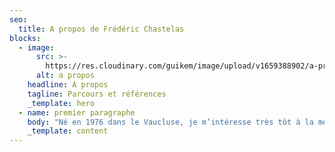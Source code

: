 ```yaml
---
seo:
  title: A propos de Frédéric Chastelas
blocks:
  - image:
      src: >-
        https://res.cloudinary.com/guikem/image/upload/v1659388902/a-propos_d9mzaq.jpg
      alt: a propos
    headline: A propos
    tagline: Parcours et références
    _template: hero
  - name: premier paragraphe
    body: "Né en 1976 dans le Vaucluse, je m’intéresse très tôt à la méditation, la philosophie et la spiritualité. Après une adolescence riche d’expériences, j’entreprends des études de philosophie à l'Université de Montpellier jusqu’à la maîtrise. C’est à cette époque que je rencontre le bouddhisme et les maîtres tibétains qui le représentent en France. La rencontre avec Sogyal Rinpoché et \\*Le Livre Tibétain de la vie et de la mort \\*marquent une étape décisive sur mon chemin.\_\n\nDès l’an 2000 je décide de me consacrer à l'étude et à la pratique du bouddhisme, ce qui m’amène à passer de longues périodes de temps en Inde pour y accomplir des retraites personnelles et recevoir les enseignements de nombreux maîtres. Au cours de cette période, j’aide aussi à l’organisation de nombreux évènements bouddhistes en France, dont ceux du Dalaî-Lama en 2000 et 2003. Ce chemin m’amène ensuite à entreprendre une retraite traditionnelle de trois ans, trois mois et trois jours, au temple bouddhiste de Lérab Ling, où je poursuis, avec plus de deux cents personnes, un programme intensif d’études et de pratique du bouddhisme tibétain.\_ A la suite de cette retraite je décide de vivre à Lerab Ling et y résiderais quatorze ans au total.\n\n![Khandro Tsering Chödron](https://res.cloudinary.com/guikem/image/upload/v1659389794/Khandro-Tsering-Cho_dron_qvqija.jpg \"Ici avec Khandro Tsering Chödron, l’un des plus grands maîtres féminin bouddhiste du 20ème siècle\")\n\nEn 2009, après la retraite de trois ans, je prends le rôle de guide de retraite et accompagne les personnes qui accomplissent des retraites longues - plusieurs mois. Je commence aussi à enseigner la méditation et développe plusieurs programmes, dont un programme de retraite personnelle pour permettre à tout un chacun de faire l'expérience de la méditation dans le cadre de retraites courtes. Quotidiennement, pendant douze ans, je guide sessions de méditation et entretiens individuels. En parallèle, j’anime régulièrement des stages et des retraites sur les thèmes de la méditation, la compassion, l’acceptation de soi, surmonter ses croyances, … ainsi que sur certaines pratiques bouddhistes spécifiques. Ces activités m’ont amené à rencontrer, accompagner et enseigner à plusieurs centaines voire milliers de personnes au cours des quinze dernières années.\n\nEn 2018 je m’intéresse de plus près au travail sur les blessures psychologiques (rejet, abandon, humiliation, trahison, injustice), qui m’apparaît tout à fait complémentaire au chemin bouddhiste traditionnel. C’est d’abord à titre personnel, puis à titre professionnel que je poursuis la formation avec L’école Écoute Ton Corps de Lise Bourbeau. En effet, les outils et techniques employés dans cette école, ainsi que la bienveillance de ses enseignants, m’inspireront à m’engager professionnellement dans l’accompagnement et le coaching. J’inclue aussi depuis cette période de nombreux éléments de ces enseignements dans les séminaires que j’anime.\n\nA la suite de cela, c’est la rencontre avec Luc Nicon et la régulation émotionnelle Tipi qui m’ouvrent une perspective inattendue et libératrice. A travers cette méthode, je fais l’expérience de la régulation définitive de nombreux blocages émotionnels qui, malgré le long travail antérieur, demeuraient toujours présents. En 2021, j’entreprends la formation Tipi et deviens thérapeute certifié en régulation émotionnelle.\n\nC’est à la lumière de mon parcours et de mon expérience que je propose aujourd’hui des séminaires, des formations et des accompagnements qui allient sagesse ancienne et méthodes modernes afin d’améliorer la qualité de vie et développer les ressources personnelles de celles et ceux que je suis amener à rencontrer.\n"
    _template: content
---
```


